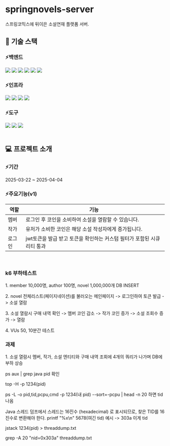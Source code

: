﻿# springnovels-server
 <p>스프링코믹스에 뒤이은 소설연재 플랫폼 서버.</p>

## 🚀 기술 스택
### ⚡백엔드
<div>
<img src="https://img.shields.io/badge/spring boot-6DB33F?style=for-the-badge&logo=springboot&logoColor=white">
<img src="https://img.shields.io/badge/Spring JPA-59666C?style=for-the-badge&logo=hibernate&logoColor=white"> 
<img src="https://img.shields.io/badge/mysql-4479A1?style=for-the-badge&logo=mysql&logoColor=white"> 
<img src="https://img.shields.io/badge/security-6DB33F?style=for-the-badge&logo=springsecurity&logoColor=white"> 
<img src="https://img.shields.io/badge/intelli j-000000?style=for-the-badge&logo=intellijidea&logoColor=white">
<img src="https://img.shields.io/badge/redis-FF4438?style=for-the-badge&logo=redis&logoColor=white">
</div>

### ⚡인프라
<div>
  <img src="https://img.shields.io/badge/AWS EC2-FF9900?style=for-the-badge&logo=amazonec2&logoColor=white">
  <img src="https://img.shields.io/badge/AWS ELB-8C4FFF?style=for-the-badge&logo=awselasticloadbalancing&logoColor=white">
  <img src="https://img.shields.io/badge/AWS RDS-527FFF?style=for-the-badge&logo=amazonrds&logoColor=white">
  <img src="https://img.shields.io/badge/Elasticache-C925D1?style=for-the-badge&logo=amazonelasticache&logoColor=white">
</div>

### ⚡도구
<div>
  <img src="https://img.shields.io/badge/k6-7D64FF?style=for-the-badge&logo=k6&logoColor=white">
  <img src="https://img.shields.io/badge/github-181717?style=for-the-badge&logo=github&logoColor=white">
  <img src="https://img.shields.io/badge/postman-FF6C37?style=for-the-badge&logo=postman&logoColor=white">
</div>


<br/>

## 💻 프로젝트 소개

### ⚡기간
2025-03-22 ~ 2025-04-04
 <br/>

### ⚡주요기능(v1)

| 역할 | 기능 |
| ----- | ----- |
|멤버|로그인 후 코인을 소비하여 소설을 열람할 수 있습니다.|
|작가|유저가 소비한 코인은 해당 소설 작성자에게 증가됩니다.|
|로그인|jwt토큰을 발급 받고 토큰을 확인하는 커스텀 필터가 포함된 시큐리티 통과|

 <br/>

### k6 부하테스트
<p>1. member 10,000명, author 100명, novel 1,000,000개 DB INSERT</p>
<p>2. novel 전체리스트(페이지네이션)를 불러오는 메인페이지 -> 로그인하여 토큰 발급 -> 소설 열람</p>
<p>3. 소설 열람시 구매 내역 확인 -> 멤버 코인 감소 -> 작가 코인 증가 -> 소설 조회수 증가 -> 열람</p>
<p>4. VUs 50, 10분간 테스트</p>


### 과제
<p>1. 소설 열람시 멤버, 작가, 소설 엔티티와 구매 내역 조회에 4개의 쿼리가 나가며 DB에 부하 상승</p>

ps aux | grep java
pid 확인

top -H -p 1234(pid)

ps -L -o pid,tid,pcpu,cmd -p 1234(내 pid) --sort=-pcpu | head -n 20
하면 tid 나옴

Java 스레드 덤프에서 스레드는 16진수 (hexadecimal) 로 표시되므로, 찾은 TID를 16진수로 변환해야 한다.
printf "%x\n" 5678(여긴 tid)
예시 -> 303a 이게 tid

jstack 1234(pid) > threaddump.txt

grep -A 20 "nid=0x303a" threaddump.txt
